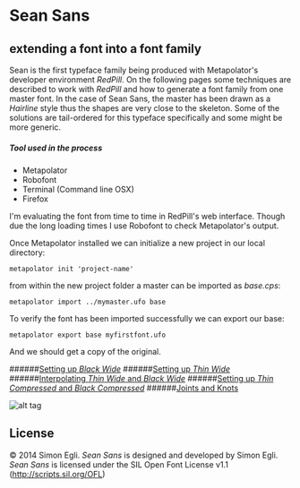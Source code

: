 Sean Sans
====


## extending a font into a font family

Sean is the first typeface family being produced with Metapolator's developer environment *RedPill*. 
On the following pages some techniques are described to work with *RedPill* and how to generate a font family from one master font. In the case of Sean Sans, the master has been drawn as a *Hairline* style thus the shapes are very close to the skeleton. Some of the solutions are tail-ordered for this typeface specifically and some might be more generic.

##### Tool used in the process
- Metapolator
- Robofont
- Terminal (Command line OSX)
- Firefox

I'm evaluating the font from time to time in RedPill's web interface. Though due the long loading times I use Robofont to check Metapolator's output.

Once Metapolator installed we can initialize a new project in our local directory:

	metapolator init 'project-name'

from within the new project folder a master can be imported as *base.cps*:

	metapolator import ../mymaster.ufo base	
	
To verify the font has been imported successfully we can export our base:

	metapolator export base myfirstfont.ufo	

And we should get a copy of the original.



######[Setting up *Black Wide*](https://github.com/metapolator/sean/blob/master/notes/blackwide.md)
######[Setting up *Thin Wide*](https://github.com/metapolator/sean/blob/master/notes/thinwide.md)
######[Interpolating *Thin Wide* and *Black Wide*](https://github.com/metapolator/sean/blob/master/notes/interpolating.md)
######[Setting up *Thin Compressed* and *Black Compressed*](https://github.com/metapolator/sean/blob/master/notes/thincompressed.md)
######[Joints and Knots](https://github.com/metapolator/sean/blob/master/notes/knots.md)


![alt tag](https://raw.githubusercontent.com/metapolator/sean/325e84da9f1dc7b098bcbaa05c8edc651013f73e/sean.png)


## License
© 2014 Simon Egli. *Sean Sans* is designed and developed by Simon Egli. 
*Sean Sans* is licensed under the SIL Open Font License v1.1 (<http://scripts.sil.org/OFL>)


